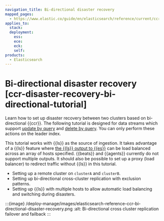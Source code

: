```yaml
---
navigation_title: Bi-directional disaster recovery
mapped_pages:
  - https://www.elastic.co/guide/en/elasticsearch/reference/current/ccr-disaster-recovery-bi-directional-tutorial.html
applies_to:
  stack:
  deployment:
    ess:
    ece:
    eck:
    self:
products:
  - Elasticsearch
---
```




# Bi-directional disaster recovery [ccr-disaster-recovery-bi-directional-tutorial]


Learn how to set up disaster recovery between two clusters based on bi-directional {{ccr}}. The following tutorial is designed for data streams which support [update by query](../../../manage-data/data-store/data-streams/use-data-stream.md#update-docs-in-a-data-stream-by-query) and [delete by query](../../../manage-data/data-store/data-streams/use-data-stream.md#delete-docs-in-a-data-stream-by-query). You can only perform these actions on the leader index.

This tutorial works with {{ls}} as the source of ingestion. It takes advantage of a {{ls}} feature where [the {{ls}} output to {{es}}](logstash-docs-md://lsr/plugins-outputs-elasticsearch.md) can be load balanced across an array of hosts specified. {{beats}} and {{agents}} currently do not support multiple outputs. It should also be possible to set up a proxy (load balancer) to redirect traffic without {{ls}} in this tutorial.

* Setting up a remote cluster on `clusterA` and `clusterB`.
* Setting up bi-directional cross-cluster replication with exclusion patterns.
* Setting up {{ls}} with multiple hosts to allow automatic load balancing and switching during disasters.

:::{image} /deploy-manage/images/elasticsearch-reference-ccr-bi-directional-disaster-recovery.png
:alt: Bi-directional cross cluster replication failover and failback
:::





